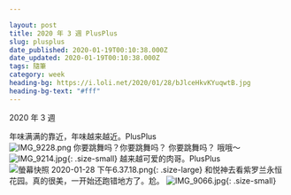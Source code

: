 ```yaml
---

layout: post
title: 2020 年 3 週 PlusPlus
slug: plusplus
date_published: 2020-01-19T00:10:38.000Z
date_updated: 2020-01-19T00:10:38.000Z
tags: 隨筆
category: week
heading-bg: https://i.loli.net/2020/01/28/bJlceHkvKYuqwtB.jpg
heading-bg-text: "#fff"
---
```


2020 年 3 週

年味满满的靠近，年味越来越近。PlusPlus  
![IMG_9228.png](https://i.loli.net/2020/01/28/ZeH1xtQ2pzb7sur.png)
你要跳舞吗？你要跳舞吗？ 你要跳舞吗？ 哦哦～  
![IMG_9214.jpg](https://i.loli.net/2020/01/28/2ayfMLpcUCQRlHn.jpg){: .size-small}
越来越可爱的肉哥。PlusPlus
![螢幕快照 2020-01-28 下午6.37.18.png](https://i.loli.net/2020/01/28/hFsHUPBx8D7e9td.png){: .size-large}
和悦神去看紫罗兰永恒花园。真的很美，一开始还跑错地方了。尬。 
![IMG_9066.jpg](https://i.loli.net/2020/01/28/m418DsQZGlgxtdp.jpg){: .size-small}
